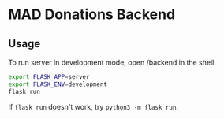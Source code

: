 # MAD Donations Backend

## Usage
To run server in development mode, open /backend in the shell.
```bash
export FLASK_APP=server
export FLASK_ENV=development
flask run
```
If `flask run` doesn't work, try `python3 -m flask run`.

